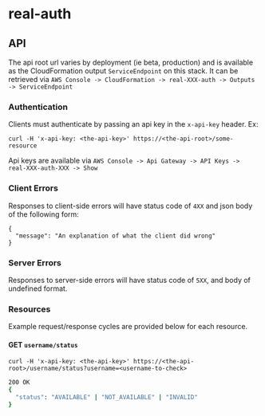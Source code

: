 # real-auth

## API

The api root url varies by deployment (ie beta, production) and is available as the CloudFormation output `ServiceEndpoint` on this stack. It can be retrieved via `AWS Console -> CloudFormation -> real-XXX-auth -> Outputs -> ServiceEndpoint`

### Authentication

Clients must authenticate by passing an api key in the `x-api-key` header. Ex:

```
curl -H 'x-api-key: <the-api-key>' https://<the-api-root>/some-resource
```

Api keys are available via `AWS Console -> Api Gateway -> API Keys -> real-XXX-auth-XXX -> Show`

### Client Errors

Responses to client-side errors will have status code of `4XX` and json body of the following form:

```
{
  "message": "An explanation of what the client did wrong"
}
```

### Server Errors

Responses to server-side errors will have status code of `5XX`, and body of undefined format.

### Resources

Example request/response cycles are provided below for each resource.

#### GET `username/status`

```
curl -H 'x-api-key: <the-api-key>' https://<the-api-root>/username/status?username=<username-to-check>
```

```sh
200 OK
{
  "status": "AVAILABLE" | "NOT_AVAILABLE" | "INVALID"
}
```
